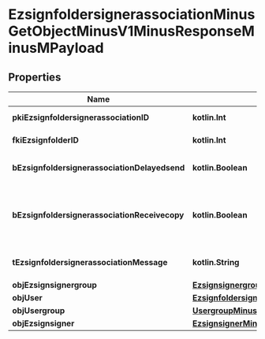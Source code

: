 
# EzsignfoldersignerassociationMinusGetObjectMinusV1MinusResponseMinusMPayload

## Properties
Name | Type | Description | Notes
------------ | ------------- | ------------- | -------------
**pkiEzsignfoldersignerassociationID** | **kotlin.Int** | The unique ID of the Ezsignfoldersignerassociation | 
**fkiEzsignfolderID** | **kotlin.Int** | The unique ID of the Ezsignfolder | 
**bEzsignfoldersignerassociationDelayedsend** | **kotlin.Boolean** | If this flag is true the signatory is part of a delayed send. | 
**bEzsignfoldersignerassociationReceivecopy** | **kotlin.Boolean** | If this flag is true. The signatory will receive a copy of every signed Ezsigndocument even if it ain&#39;t required to sign the document. | 
**tEzsignfoldersignerassociationMessage** | **kotlin.String** | A custom text message that will be added to the email sent. | 
**objEzsignsignergroup** | [**EzsignsignergroupMinusResponseCompound**](EzsignsignergroupMinusResponseCompound.md) |  |  [optional]
**objUser** | [**EzsignfoldersignerassociationMinusResponseCompoundMinusUser**](EzsignfoldersignerassociationMinusResponseCompoundMinusUser.md) |  |  [optional]
**objUsergroup** | [**UsergroupMinusResponseCompound**](UsergroupMinusResponseCompound.md) |  |  [optional]
**objEzsignsigner** | [**EzsignsignerMinusResponseCompound**](EzsignsignerMinusResponseCompound.md) |  |  [optional]




